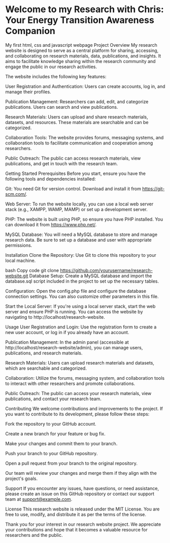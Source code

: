# Welcome to my Research with Chris: Your Energy Transition Awareness Companion 
My first html, css and javascript webpage
Project Overview
My research website is designed to serve as a central platform for sharing, accessing, and collaborating on research materials, data, publications, and insights. It aims to facilitate knowledge sharing within the research community and engage the public in our research activities.

The website includes the following key features:

User Registration and Authentication: Users can create accounts, log in, and manage their profiles.

Publication Management: Researchers can add, edit, and categorize publications. Users can search and view publications.

Research Materials: Users can upload and share research materials, datasets, and resources. These materials are searchable and can be categorized.

Collaboration Tools: The website provides forums, messaging systems, and collaboration tools to facilitate communication and cooperation among researchers.

Public Outreach: The public can access research materials, view publications, and get in touch with the research team.

Getting Started
Prerequisites
Before you start, ensure you have the following tools and dependencies installed:

Git: You need Git for version control. Download and install it from https://git-scm.com/.

Web Server: To run the website locally, you can use a local web server stack (e.g., XAMPP, WAMP, MAMP) or set up a development server.

PHP: The website is built using PHP, so ensure you have PHP installed. You can download it from https://www.php.net/.

MySQL Database: You will need a MySQL database to store and manage research data. Be sure to set up a database and user with appropriate permissions.

Installation
Clone the Repository: Use Git to clone this repository to your local machine.

bash
Copy code
git clone https://github.com/yourusername/research-website.git
Database Setup: Create a MySQL database and import the database.sql script included in the project to set up the necessary tables.

Configuration: Open the config.php file and configure the database connection settings. You can also customize other parameters in this file.

Start the Local Server: If you're using a local server stack, start the web server and ensure PHP is running. You can access the website by navigating to http://localhost/research-website.

Usage
User Registration and Login: Use the registration form to create a new user account, or log in if you already have an account.

Publication Management: In the admin panel (accessible at http://localhost/research-website/admin), you can manage users, publications, and research materials.

Research Materials: Users can upload research materials and datasets, which are searchable and categorized.

Collaboration: Utilize the forums, messaging system, and collaboration tools to interact with other researchers and promote collaborations.

Public Outreach: The public can access your research materials, view publications, and contact your research team.

Contributing
We welcome contributions and improvements to the project. If you want to contribute to its development, please follow these steps:

Fork the repository to your GitHub account.

Create a new branch for your feature or bug fix.

Make your changes and commit them to your branch.

Push your branch to your GitHub repository.

Open a pull request from your branch to the original repository.

Our team will review your changes and merge them if they align with the project's goals.

Support
If you encounter any issues, have questions, or need assistance, please create an issue on this GitHub repository or contact our support team at support@example.com.

License
This research website is released under the MIT License. You are free to use, modify, and distribute it as per the terms of the license.

Thank you for your interest in our research website project. We appreciate your contributions and hope that it becomes a valuable resource for researchers and the public.
